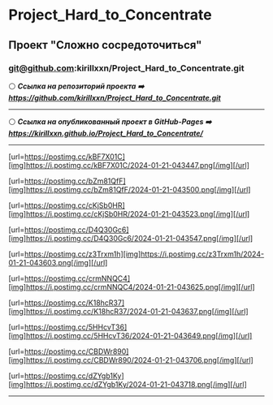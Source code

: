 # Project_Hard_to_Concentrate
## Проект "Сложно сосредоточиться"
### git@github.com:kirillxxn/Project_Hard_to_Concentrate.git
:white_circle:  ***Ссылка на репозиторий проекта :arrow_right: https://github.com/kirillxxn/Project_Hard_to_Concentrate.git***
_____
:white_circle: ***Ссылка на опубликованный проект в GitHub-Pages :arrow_right: https://kirillxxn.github.io/Project_Hard_to_Concentrate/***
_____
[url=https://postimg.cc/kBF7X01C][img]https://i.postimg.cc/kBF7X01C/2024-01-21-043447.png[/img][/url]

[url=https://postimg.cc/bZm81QfF][img]https://i.postimg.cc/bZm81QfF/2024-01-21-043500.png[/img][/url]

[url=https://postimg.cc/cKjSb0HR][img]https://i.postimg.cc/cKjSb0HR/2024-01-21-043523.png[/img][/url]

[url=https://postimg.cc/D4Q30Gc6][img]https://i.postimg.cc/D4Q30Gc6/2024-01-21-043547.png[/img][/url]

[url=https://postimg.cc/z3Trxm1h][img]https://i.postimg.cc/z3Trxm1h/2024-01-21-043603.png[/img][/url]

[url=https://postimg.cc/crmNNQC4][img]https://i.postimg.cc/crmNNQC4/2024-01-21-043625.png[/img][/url]

[url=https://postimg.cc/K18hcR37][img]https://i.postimg.cc/K18hcR37/2024-01-21-043637.png[/img][/url]

[url=https://postimg.cc/5HHcvT36][img]https://i.postimg.cc/5HHcvT36/2024-01-21-043649.png[/img][/url]

[url=https://postimg.cc/CBDWr890][img]https://i.postimg.cc/CBDWr890/2024-01-21-043706.png[/img][/url]

[url=https://postimg.cc/dZYgb1Ky][img]https://i.postimg.cc/dZYgb1Ky/2024-01-21-043718.png[/img][/url]


_____


